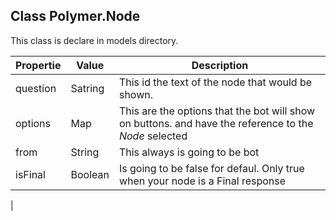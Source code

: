 ## Class Polymer.Node

This class is declare in models directory.

|Propertie    | Value     | Description                                                            |
|-----------    |-----------|------------------------------------------------------------------------|
|question       |Satring    |This id the text of the node that would be shown.                       |
|options        |Map        |This are the options that the bot will show on buttons. and have the reference to the  *Node* selected |
|from           |String     |This always is going to be bot                                          | 
|isFinal        |Boolean    |Is going to be false for defaul. Only true when your node is a Final response | 
|